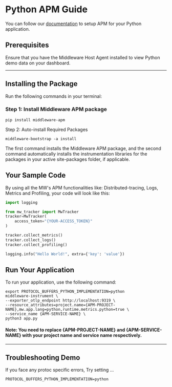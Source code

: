 # Python APM Guide
You can follow our [documentation](https://docs.middleware.io/docs/apm-configuration/python/python-apm-setup) to setup APM for your Python application.

## Prerequisites
Ensure that you have the Middleware Host Agent installed to view Python demo data on your dashboard.

---------------------

## Installing the Package
Run the following commands in your terminal:
### Step 1: Install Middleware APM package
```
pip install middleware-apm
```
Step 2: Auto-install Required Packages
```
middleware-bootstrap -a install
```
The first command installs the Middleware APM package, and the second command automatically installs the instrumentation libraries for the packages in your active site-packages folder, if applicable.

## Your Sample Code
By using all the MW's APM functionalities like: Distributed-tracing, Logs, Metrics and Profiling, your code will look like this:
```python
import logging

from mw_tracker import MwTracker
tracker=MwTracker(
    access_token="{YOUR-ACCESS_TOKEN}"
)

tracker.collect_metrics()
tracker.collect_logs()
tracker.collect_profiling()

logging.info("Hello World!", extra={'key': 'value'})
```

## Run Your Application
To run your application, use the following command:
```
export PROTOCOL_BUFFERS_PYTHON_IMPLEMENTATION=python
middleware-instrument \
--exporter_otlp_endpoint http://localhost:9319 \
--resource_attributes=project.name={APM-PROJECT-NAME},mw.app.lang=python,runtime.metrics.python=true \
--service_name {APM-SERVICE-NAME} \
python3 app.py
```
#### Note: You need to replace <strong>\{APM-PROJECT-NAME\}</strong> and <strong>\{APM-SERVICE-NAME\}</strong> with your project name and service name respectively.

---------------------------------

## Troubleshooting Demo
If you face any protoc specific errors, Try setting ...
```
PROTOCOL_BUFFERS_PYTHON_IMPLEMENTATION=python
```
